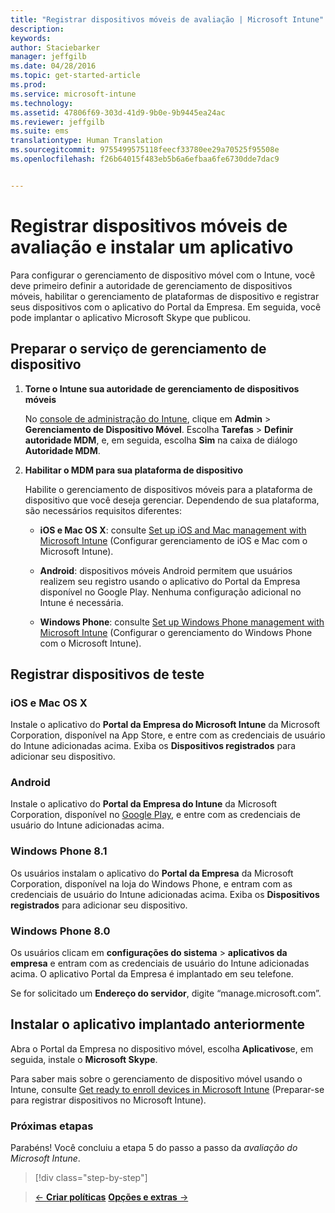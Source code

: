 ```yaml
---
title: "Registrar dispositivos móveis de avaliação | Microsoft Intune"
description: 
keywords: 
author: Staciebarker
manager: jeffgilb
ms.date: 04/28/2016
ms.topic: get-started-article
ms.prod: 
ms.service: microsoft-intune
ms.technology: 
ms.assetid: 47806f69-303d-41d9-9b0e-9b9445ea24ac
ms.reviewer: jeffgilb
ms.suite: ems
translationtype: Human Translation
ms.sourcegitcommit: 9755499575118feecf33780ee29a70525f95508e
ms.openlocfilehash: f26b64015f483eb5b6a6efbaa6fe6730dde7dac9


---
```


# Registrar dispositivos móveis de avaliação e instalar um aplicativo
Para configurar o gerenciamento de dispositivo móvel com o Intune, você deve primeiro definir a autoridade de gerenciamento de dispositivos móveis, habilitar o gerenciamento de plataformas de dispositivo e registrar seus dispositivos com o aplicativo do Portal da Empresa. Em seguida, você pode implantar o aplicativo Microsoft Skype que publicou.

## Preparar o serviço de gerenciamento de dispositivo

1.  **Torne o Intune sua autoridade de gerenciamento de dispositivos móveis**

    No [console de administração do Intune](https://manage.microsoft.com/), clique em **Admin** &gt; **Gerenciamento de Dispositivo Móvel**. Escolha **Tarefas** > **Definir autoridade MDM**, e, em seguida, escolha **Sim** na caixa de diálogo **Autoridade MDM**.

2.  **Habilitar o MDM para sua plataforma de dispositivo**

    Habilite o gerenciamento de dispositivos móveis para a plataforma de dispositivo que você deseja gerenciar. Dependendo de sua plataforma, são necessários requisitos diferentes:

    -   **iOS e Mac OS X**: consulte [Set up iOS and Mac management with Microsoft Intune](/Intune/Deploy-Use/set-up-ios-and-mac-management-with-microsoft-intune) (Configurar gerenciamento de iOS e Mac com o Microsoft Intune).

    -   **Android**: dispositivos móveis Android permitem que usuários realizem seu registro usando o aplicativo do Portal da Empresa disponível no Google Play. Nenhuma configuração adicional no Intune é necessária.

    -   **Windows Phone**: consulte [Set up Windows Phone management with Microsoft Intune](/Intune/Deploy-Use/set-up-windows-phone-management-with-microsoft-intune) (Configurar o gerenciamento do Windows Phone com o Microsoft Intune).

## Registrar dispositivos de teste

### iOS e Mac OS X
Instale o aplicativo do **Portal da Empresa do Microsoft Intune** da Microsoft Corporation, disponível na App Store, e entre com as credenciais de usuário do Intune adicionadas acima. Exiba os **Dispositivos registrados** para adicionar seu dispositivo.

### Android
Instale o aplicativo do **Portal da Empresa do Intune** da Microsoft Corporation, disponível no [Google Play](http://go.microsoft.com/fwlink/p/?LinkId=386612), e entre com as credenciais de usuário do Intune adicionadas acima.

### Windows Phone 8.1
Os usuários instalam o aplicativo do **Portal da Empresa** da Microsoft Corporation, disponível na loja do Windows Phone, e entram com as credenciais de usuário do Intune adicionadas acima.  Exiba os **Dispositivos registrados** para adicionar seu dispositivo.

 ### Windows Phone 8.0
 Os usuários clicam em **configurações do sistema** &gt; **aplicativos da empresa** e entram com as credenciais de usuário do Intune adicionadas acima. O aplicativo Portal da Empresa é implantado em seu telefone.

Se for solicitado um **Endereço do servidor**, digite “manage.microsoft.com”.


## Instalar o aplicativo implantado anteriormente
Abra o Portal da Empresa no dispositivo móvel, escolha **Aplicativos**e, em seguida, instale o **Microsoft Skype**.

Para saber mais sobre o gerenciamento de dispositivo móvel usando o Intune, consulte [Get ready to enroll devices in Microsoft Intune](/Intune/deploy-use/get-ready-to-enroll-devices-in-microsoft-intune) (Preparar-se para registrar dispositivos no Microsoft Intune).

### Próximas etapas
Parabéns! Você concluiu a etapa 5 do passo a passo da *avaliação do Microsoft Intune*.

>[!div class="step-by-step"]

>[&larr; **Criar políticas**](.\get-started-with-a-30-day-trial-of-microsoft-intune-step-4.md)     [**Opções e extras** &rarr;](.\get-started-with-a-30-day-trial-of-microsoft-intune-step-6.md)  



<!--HONumber=Jun16_HO4-->


